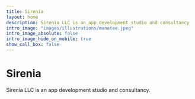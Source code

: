 ```yaml
---
title: Sirenia
layout: home
description: Sirenia LLC is an app development studio and consultancy
intro_image: "images/illustrations/manatee.jpeg"
intro_image_absolute: false
intro_image_hide_on_mobile: true
show_call_box: false
---
```


# Sirenia

Sirenia LLC is an app development studio and consultancy.
